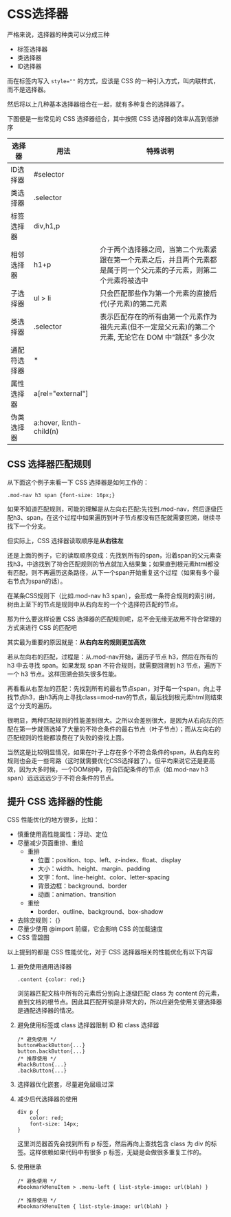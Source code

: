 # CSS选择器

严格来说，选择器的种类可以分成三种
* 标签选择器
* 类选择器
* ID选择器

而在标签内写入 `style=""` 的方式，应该是 CSS 的一种引入方式，叫内联样式，而不是选择器。

然后将以上几种基本选择器组合在一起，就有多种复合的选择器了。

下图便是一些常见的 CSS 选择器组合，其中按照 CSS 选择器的效率从高到低排序

| 选择器       | 用法                     | 特殊说明                                                                                                             |
| ------------ | ------------------------ | -------------------------------------------------------------------------------------------------------------------- |
| ID选择器     | #selector                |                                                                                                                      |
| 类选择器     | .selector                |                                                                                                                      |
| 标签选择器   | div,h1,p                 |                                                                                                                      |
| 相邻选择器   | h1+p                     | 介于两个选择器之间，当第二个元素紧跟在第一个元素之后，并且两个元素都是属于同一个父元素的子元素，则第二个元素将被选中 |
| 子选择器     | ul > li                  | 只会匹配那些作为第一个元素的直接后代(子元素)的第二元素                                                               |
| 类选择器     | .selector                | 表示匹配存在的所有由第一个元素作为祖先元素(但不一定是父元素)的第二个元素, 无论它在 DOM 中"跳跃" 多少次               |
| 通配符选择器 | *                        |                                                                                                                      |
| 属性选择器   | a[rel="external"]        |                                                                                                                      |
| 伪类选择器   | a:hover, li:nth-child(n) |                                                                                                                      |

## CSS 选择器匹配规则

从下面这个例子来看一下 CSS 选择器是如何工作的：
```
.mod-nav h3 span {font-size: 16px;}
```
如果不知道匹配规则，可能的理解是从左向右匹配:先找到.mod-nav，然后逐级匹配h3、span，在这个过程中如果遍历到叶子节点都没有匹配就需要回溯，继续寻找下一个分支。

但实际上，CSS 选择器读取顺序是**从右往左**

还是上面的例子，它的读取顺序变成：先找到所有的span，沿着span的父元素查找h3，中途找到了符合匹配规则的节点就加入结果集；如果直到根元素html都没有匹配，则不再遍历这条路径，从下一个span开始重复这个过程（如果有多个最右节点为span的话）。

在某条CSS规则下（比如.mod-nav h3 span），会形成一条符合规则的索引树，树由上至下的节点是规则中从右向左的一个个选择符匹配的节点。

那为什么要这样设置 CSS 选择器的匹配规则呢，总不会无缘无故用不符合常理的方式来进行 CSS 的匹配吧

其实最为重要的原因就是：**从右向左的规则更加高效**

若从左向右的匹配，过程是：从.mod-nav开始，遍历子节点 h3，然后在所有的 h3 中去寻找 span。如果发现 span 不符合规则，就需要回溯到 h3 节点，遍历下一个 h3 节点。这样回溯会损失很多性能。

再看看从右至左的匹配：先找到所有的最右节点span，对于每一个span，向上寻找节点h3，由h3再向上寻找class=mod-nav的节点，最后找到根元素html则结束这个分支的遍历。

很明显，两种匹配规则的性能差别很大。之所以会差别很大，是因为从右向左的匹配在第一步就筛选掉了大量的不符合条件的最右节点（叶子节点）；而从左向右的匹配规则的性能都浪费在了失败的查找上面。

当然这是比较明显情况，如果在叶子上存在多个不符合条件的span，从右向左的规则也会走一些弯路（这时就需要优化CSS选择器了）。但平均来说它还是更高效，因为大多时候，一个DOM树中，符合匹配条件的节点（如.mod-nav h3 span）远远远远少于不符合条件的节点。

## 提升 CSS 选择器的性能

CSS 性能优化的地方很多，比如：
* 慎重使用高性能属性：浮动、定位
* 尽量减少页面重排、重绘
  * 重排
    * 位置：position、top、left、z-index、float、display
    * 大小：width、height、margin、padding
    * 文字：font、line-height、color、letter-spacing
    * 背景边框：background、border
    * 动画：animation、transition
  * 重绘
    * border、outline、background、box-shadow
* 去除空规则： {}
* 尽量少使用 @import 前缀，它会影响 CSS 的加载速度
* CSS 雪碧图

以上提到的都是 CSS 性能优化，对于 CSS 选择器相关的性能优化有以下内容

1. 避免使用通用选择器
    ```
    .content {color: red;}
    ```
    浏览器匹配文档中所有的元素后分别向上逐级匹配 class 为 content 的元素，直到文档的根节点。因此其匹配开销是非常大的，所以应避免使用关键选择器是通配选择器的情况。

2. 避免使用标签或 class 选择器限制 ID 和 class 选择器
    ```
    /* 避免使用 */
    button#backButton{...}
    button.backButton{...}
    /* 推荐使用 */
    #backButton{...}
    .backButton{...}
    ```

3. 选择器优化嵌套，尽量避免层级过深

4. 减少后代选择器的使用
    ```
    div p {
        color: red;
        font-size: 14px;
    }
    ```
    这里浏览器首先会找到所有 p 标签，然后再向上查找包含 class 为 div 的标签。这样依赖如果代码中有很多 p 标签，无疑是会做很多重复工作的。

5. 使用继承
    ```
    /* 避免使用 */
    #bookmarkMenuItem > .menu-left { list-style-image: url(blah) }

    /* 推荐使用 */
    #bookmarkMenuItem { list-style-image: url(blah) }
    ```

